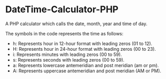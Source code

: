 # DateTime-Calculator-PHP
A PHP calculator which calls the date, month, year and time of day. 

The symbols in the code represents the time as follows:
- h: Represents hour in 12-hour format with leading zeros (01 to 12).
- H: Represents hour in 24-hour format with leading zeros (00 to 23).
- i: Represents minutes with leading zeros (00 to 59).
- s: Represents seconds with leading zeros (00 to 59).
- a: Represents lowercase antemeridian and post meridian (am or pm).
- A: Represents uppercase antemeridian and post meridian (AM or PM).
